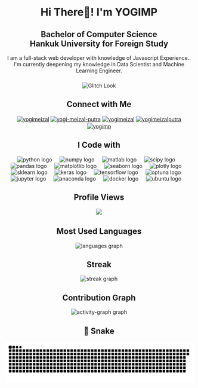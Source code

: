 <h1 align="center">Hi There👋! I'm YOGIMP</h1>

<h2 align="center">Bachelor of Computer Science<br>Hankuk University for Foreign Study</h2>

<div>
  <p align="center">
    I am a full-stack web developer with knowledge of Javascript Experience.. I'm currently deepening my knowledge in Data Scientist and Machine Learning Engineer.
  </p>
</div>

###

<div align="center">
    <img src="https://media1.tenor.com/m/QhX09tce7s0AAAAC/glitch-look.gif" 
         alt="Glitch Look" 
         style="max-width: 100%; height: auto; max-height: 200px; object-fit: contain;">
</div>

###

<h2 align="center">Connect with Me</h2>
<p align="center">
<a href="https://twitter.com/yogimeizal" target="blank"><img align="center" src="https://raw.githubusercontent.com/rahuldkjain/github-profile-readme-generator/master/src/images/icons/Social/twitter.svg" alt="yogimeizal" height="30" width="40" /></a>
<a href="https://linkedin.com/in/yogi-meizal-putra" target="blank"><img align="center" src="https://raw.githubusercontent.com/rahuldkjain/github-profile-readme-generator/master/src/images/icons/Social/linked-in-alt.svg" alt="yogi-meizal-putra" height="30" width="40" /></a>
<a href="https://instagram.com/yogimeizal" target="blank"><img align="center" src="https://raw.githubusercontent.com/rahuldkjain/github-profile-readme-generator/master/src/images/icons/Social/instagram.svg" alt="yogimeizal" height="30" width="40" /></a>
<a href="https://dribbble.com/yogimeizalputra" target="blank"><img align="center" src="https://raw.githubusercontent.com/rahuldkjain/github-profile-readme-generator/master/src/images/icons/Social/dribbble.svg" alt="yogimeizalputra" height="30" width="40" /></a>
<a href="https://www.behance.net/yogimp" target="blank"><img align="center" src="https://raw.githubusercontent.com/rahuldkjain/github-profile-readme-generator/master/src/images/icons/Social/behance.svg" alt="yogimp" height="30" width="40" /></a>
</p>

###

<h2 align="center">I Code with</h2>
<div align="center">
  <img src="https://cdn.jsdelivr.net/gh/devicons/devicon/icons/python/python-original.svg" height="40" alt="python logo"  />
  <img width="12" />
  <img src="https://cdn.worldvectorlogo.com/logos/numpy-1.svg" height="40" alt="numpy logo"  />
  <img width="12" />
  <img src="https://upload.wikimedia.org/wikipedia/commons/thumb/2/21/Matlab_Logo.png/1144px-Matlab_Logo.png" height="40" alt="matlab logo"  />
  <img width="12" />
  <img src="https://github.com/scipy/scipy.org/blob/main/static/images/logo.svg" height="40" alt="scipy logo"  />
  <img width="12" />
  <img src="https://github.com/user-attachments/assets/c63bd32e-239d-4b72-a02f-e3772483b6e5" height="40" alt="pandas logo"  />
  <img width="12" />
  <img src="https://seeklogo.com/images/M/matplotlib-logo-7676870AC0-seeklogo.com.png" height="40" alt="matplotlib logo"  />
  <img width="12" />
  <img src="https://seaborn.pydata.org/_images/logo-mark-lightbg.svg" height="40" alt="seaborn logo"  />
  <img width="12" />
  <img src="https://github.com/user-attachments/assets/46e072ad-6974-4965-a1f2-80e7ef44dea3" height="40" alt="plotly logo"  />
  <img width="12" />
  <img src="https://upload.wikimedia.org/wikipedia/commons/0/05/Scikit_learn_logo_small.svg" height="40" alt="sklearn logo"  />
  <img width="12" />
  <img src="https://github.com/user-attachments/assets/477d9c47-4205-4f7d-a961-222b0cdea204" height="40" alt="keras logo"  />
  <img width="12" />
  <img src="https://github.com/user-attachments/assets/5e5af73f-aebd-4527-a71b-95c71434362d" height="40" alt="tensorflow logo"  />
  <img width="12" />
  <img src="https://github.com/user-attachments/assets/c13ff53a-5d01-44d7-9fbf-53d02f3a716e" height="40" alt="optuna logo"  />
  <img width="12" />
  <img src="https://cdn.jsdelivr.net/gh/devicons/devicon/icons/jupyter/jupyter-original.svg" height="40" alt="jupyter logo"  />
  <img width="12" />
<!--   <img src="https://cdn.simpleicons.org/mysql/4479A1" height="40" alt="mysql logo"  />
  <img width="12" /> -->
<!--   <img src="https://www.mysql.com/common/logos/logo-mysql-170x115.png" height="40" alt="mysql logo"  />
  <img width="12" /> -->
  <img src="https://cdn.simpleicons.org/anaconda/44A833" height="40" alt="anaconda logo"  />
  <img width="12" />
  <img src="https://i.ibb.co.com/sy5mFZt/docker-mark-blue.png" height="40" alt="docker logo"  />
  <img width="12" />
  <img src="https://github.com/user-attachments/assets/68f81cd0-d3fd-4bcf-9bdd-acd38c41886e" height="40" alt="ubuntu logo"  />
  <img width="12" />

</div>

###

<h2 align="center">Profile Views</h2>
<div align="center">
  <img src="https://profile-counter.glitch.me/fxrdhan/count.svg?"  />
</div>
<h2 align="center">Most Used Languages</h2>
<div align="center">
  <img src="https://github-readme-stats.vercel.app/api/top-langs?username=fxrdhan&locale=en&hide_title=true&layout=compact&card_width=320&langs_count=6&theme=merko&hide_border=true&custom_title=Languages" height="190" alt="languages graph"  />
</div>
<h2 align="center">Streak</h2>
<div align="center">
  <img src="https://streak-stats.demolab.com?user=fxrdhan&locale=en&mode=daily&theme=merko&hide_border=true&border_radius=5&order=3" height="220" alt="streak graph"  />
</div> 
<!--   <img src="https://github-readme-stats.vercel.app/api?username=fxrdhan&hide_title=true&hide_rank=true&show_icons=true&include_all_commits=true&count_private=true&disable_animations=false&theme=radical&locale=en&hide_border=true" height="150" alt="stats graph"  /> -->
<h2 align="center">Contribution Graph</h2>
<div align="center">
  <img src="https://github-readme-activity-graph.vercel.app/graph?username=fxrdhan&theme=merko&hide_border=true&hide_title=true&custom_title=Contribution%20Graph&area=true" height="190" alt="activity-graph graph"  />
</div>
<h2 align="center">🐍 Snake</h2>
<div align="center">
  <img src="https://raw.githubusercontent.com/fxrdhan/fxrdhan/output/snake.svg" alt="Snake animation" />
</div>

###

<!-- <img align="center" src="https://i.ibb.co.com/7WWdVhR/Screenshot-from-2024-10-13-21-47-19.png" style="max-width: 100%; height: auto;" alt="image description" /> -->

###
